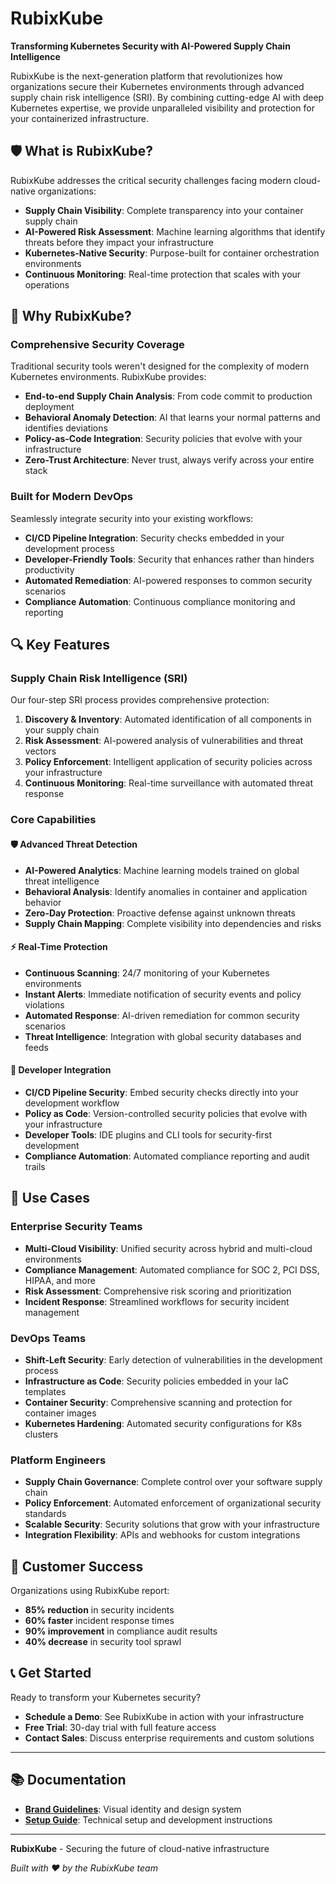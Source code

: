 # RubixKube

**Transforming Kubernetes Security with AI-Powered Supply Chain Intelligence**

RubixKube is the next-generation platform that revolutionizes how organizations secure their Kubernetes environments through advanced supply chain risk intelligence (SRI). By combining cutting-edge AI with deep Kubernetes expertise, we provide unparalleled visibility and protection for your containerized infrastructure.

## 🛡️ What is RubixKube?

RubixKube addresses the critical security challenges facing modern cloud-native organizations:

- **Supply Chain Visibility**: Complete transparency into your container supply chain
- **AI-Powered Risk Assessment**: Machine learning algorithms that identify threats before they impact your infrastructure
- **Kubernetes-Native Security**: Purpose-built for container orchestration environments
- **Continuous Monitoring**: Real-time protection that scales with your operations

## 🎯 Why RubixKube?

### Comprehensive Security Coverage
Traditional security tools weren't designed for the complexity of modern Kubernetes environments. RubixKube provides:

- **End-to-end Supply Chain Analysis**: From code commit to production deployment
- **Behavioral Anomaly Detection**: AI that learns your normal patterns and identifies deviations
- **Policy-as-Code Integration**: Security policies that evolve with your infrastructure
- **Zero-Trust Architecture**: Never trust, always verify across your entire stack

### Built for Modern DevOps
Seamlessly integrate security into your existing workflows:

- **CI/CD Pipeline Integration**: Security checks embedded in your development process
- **Developer-Friendly Tools**: Security that enhances rather than hinders productivity
- **Automated Remediation**: AI-powered responses to common security scenarios
- **Compliance Automation**: Continuous compliance monitoring and reporting

## 🔍 Key Features

### Supply Chain Risk Intelligence (SRI)
Our four-step SRI process provides comprehensive protection:

1. **Discovery & Inventory**: Automated identification of all components in your supply chain
2. **Risk Assessment**: AI-powered analysis of vulnerabilities and threat vectors
3. **Policy Enforcement**: Intelligent application of security policies across your infrastructure
4. **Continuous Monitoring**: Real-time surveillance with automated threat response

### Core Capabilities

#### 🛡️ Advanced Threat Detection
- **AI-Powered Analytics**: Machine learning models trained on global threat intelligence
- **Behavioral Analysis**: Identify anomalies in container and application behavior
- **Zero-Day Protection**: Proactive defense against unknown threats
- **Supply Chain Mapping**: Complete visibility into dependencies and risks

#### ⚡ Real-Time Protection
- **Continuous Scanning**: 24/7 monitoring of your Kubernetes environments
- **Instant Alerts**: Immediate notification of security events and policy violations
- **Automated Response**: AI-driven remediation for common security scenarios
- **Threat Intelligence**: Integration with global security databases and feeds

#### 🔧 Developer Integration
- **CI/CD Pipeline Security**: Embed security checks directly into your development workflow
- **Policy as Code**: Version-controlled security policies that evolve with your infrastructure
- **Developer Tools**: IDE plugins and CLI tools for security-first development
- **Compliance Automation**: Automated compliance reporting and audit trails

## 🎯 Use Cases

### Enterprise Security Teams
- **Multi-Cloud Visibility**: Unified security across hybrid and multi-cloud environments
- **Compliance Management**: Automated compliance for SOC 2, PCI DSS, HIPAA, and more
- **Risk Assessment**: Comprehensive risk scoring and prioritization
- **Incident Response**: Streamlined workflows for security incident management

### DevOps Teams
- **Shift-Left Security**: Early detection of vulnerabilities in the development process
- **Infrastructure as Code**: Security policies embedded in your IaC templates
- **Container Security**: Comprehensive scanning and protection for container images
- **Kubernetes Hardening**: Automated security configurations for K8s clusters

### Platform Engineers
- **Supply Chain Governance**: Complete control over your software supply chain
- **Policy Enforcement**: Automated enforcement of organizational security standards
- **Scalable Security**: Security solutions that grow with your infrastructure
- **Integration Flexibility**: APIs and webhooks for custom integrations

## 🌟 Customer Success

Organizations using RubixKube report:
- **85% reduction** in security incidents
- **60% faster** incident response times
- **90% improvement** in compliance audit results
- **40% decrease** in security tool sprawl

## 📞 Get Started

Ready to transform your Kubernetes security? 

- **Schedule a Demo**: See RubixKube in action with your infrastructure
- **Free Trial**: 30-day trial with full feature access
- **Contact Sales**: Discuss enterprise requirements and custom solutions

---

## 📚 Documentation

- **[Brand Guidelines](brand-guidelines.md)**: Visual identity and design system
- **[Setup Guide](setup.md)**: Technical setup and development instructions

---

**RubixKube** - Securing the future of cloud-native infrastructure

*Built with ❤️ by the RubixKube team*